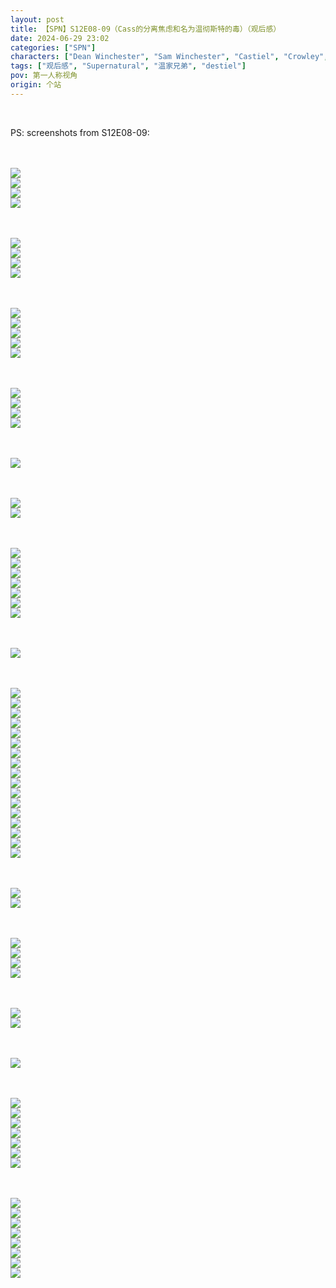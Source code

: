 ```yaml
---
layout: post
title: 【SPN】S12E08-09（Cass的分离焦虑和名为温彻斯特的毒）（观后感）
date: 2024-06-29 23:02
categories: ["SPN"]
characters: ["Dean Winchester", "Sam Winchester", "Castiel", "Crowley", "Mary Winchester"]
tags: ["观后感", "Supernatural", "温家兄弟", "destiel"]
pov: 第一人称视角
origin: 个站
---
```


<br>

PS: screenshots from S12E08-09:

<br><br>
![](/assets/images/SPN/2024-06-29-SPN-1208-1.jpg)
<br>
![](/assets/images/SPN/2024-06-29-SPN-1208-2.jpg)
<br>
![](/assets/images/SPN/2024-06-29-SPN-1208-3.jpg)
<br>
![](/assets/images/SPN/2024-06-29-SPN-1208-4.jpg)
<br>

<br><br>
![](/assets/images/SPN/2024-06-29-SPN-1208-5.jpg)
<br>
![](/assets/images/SPN/2024-06-29-SPN-1208-6.jpg)
<br>
![](/assets/images/SPN/2024-06-29-SPN-1208-7.jpg)
<br>
![](/assets/images/SPN/2024-06-29-SPN-1208-8.jpg)
<br>

<br><br>
![](/assets/images/SPN/2024-06-29-SPN-1208-9.jpg)
<br>
![](/assets/images/SPN/2024-06-29-SPN-1208-10.jpg)
<br>
![](/assets/images/SPN/2024-06-29-SPN-1208-11.jpg)
<br>
![](/assets/images/SPN/2024-06-29-SPN-1208-12.jpg)
<br>
![](/assets/images/SPN/2024-06-29-SPN-1208-13.jpg)
<br>

<br><br>
![](/assets/images/SPN/2024-06-29-SPN-1208-14.jpg)
<br>
![](/assets/images/SPN/2024-06-29-SPN-1208-15.jpg)
<br>
![](/assets/images/SPN/2024-06-29-SPN-1208-16.jpg)
<br>
![](/assets/images/SPN/2024-06-29-SPN-1208-17.jpg)
<br>

<br><br>
![](/assets/images/SPN/2024-06-29-SPN-1208-18.jpg)
<br>

<br><br>
![](/assets/images/SPN/2024-06-29-SPN-1209-1.jpg)
<br>
![](/assets/images/SPN/2024-06-29-SPN-1209-2.jpg)
<br>

<br><br>
![](/assets/images/SPN/2024-06-29-SPN-1209-3.jpg)
<br>
![](/assets/images/SPN/2024-06-29-SPN-1209-4.jpg)
<br>
![](/assets/images/SPN/2024-06-29-SPN-1209-5.jpg)
<br>
![](/assets/images/SPN/2024-06-29-SPN-1209-6.jpg)
<br>
![](/assets/images/SPN/2024-06-29-SPN-1209-7.jpg)
<br>
![](/assets/images/SPN/2024-06-29-SPN-1209-8.jpg)
<br>
![](/assets/images/SPN/2024-06-29-SPN-1209-9.jpg)
<br>

<br><br>
![](/assets/images/SPN/2024-06-29-SPN-1209-10.jpg)
<br>

<br><br>
![](/assets/images/SPN/2024-06-29-SPN-1209-11.jpg)
<br>
![](/assets/images/SPN/2024-06-29-SPN-1209-12.jpg)
<br>
![](/assets/images/SPN/2024-06-29-SPN-1209-13.jpg)
<br>
![](/assets/images/SPN/2024-06-29-SPN-1209-14.jpg)
<br>
![](/assets/images/SPN/2024-06-29-SPN-1209-15.jpg)
<br>
![](/assets/images/SPN/2024-06-29-SPN-1209-16.jpg)
<br>
![](/assets/images/SPN/2024-06-29-SPN-1209-17.jpg)
<br>
![](/assets/images/SPN/2024-06-29-SPN-1209-18.jpg)
<br>
![](/assets/images/SPN/2024-06-29-SPN-1209-19.jpg)
<br>
![](/assets/images/SPN/2024-06-29-SPN-1209-20.jpg)
<br>
![](/assets/images/SPN/2024-06-29-SPN-1209-21.jpg)
<br>
![](/assets/images/SPN/2024-06-29-SPN-1209-22.jpg)
<br>
![](/assets/images/SPN/2024-06-29-SPN-1209-23.jpg)
<br>
![](/assets/images/SPN/2024-06-29-SPN-1209-24.jpg)
<br>
![](/assets/images/SPN/2024-06-29-SPN-1209-25.jpg)
<br>
![](/assets/images/SPN/2024-06-29-SPN-1209-26.jpg)
<br>
![](/assets/images/SPN/2024-06-29-SPN-1209-27.jpg)
<br>

<br><br>
![](/assets/images/SPN/2024-06-29-SPN-1209-28.jpg)
<br>
![](/assets/images/SPN/2024-06-29-SPN-1209-29.jpg)
<br>

<br><br>
![](/assets/images/SPN/2024-06-29-SPN-1209-30.jpg)
<br>
![](/assets/images/SPN/2024-06-29-SPN-1209-31.jpg)
<br>
![](/assets/images/SPN/2024-06-29-SPN-1209-32.jpg)
<br>
![](/assets/images/SPN/2024-06-29-SPN-1209-33.jpg)
<br>

<br><br>
![](/assets/images/SPN/2024-06-29-SPN-1209-34.jpg)
<br>
![](/assets/images/SPN/2024-06-29-SPN-1209-35.jpg)
<br>

<br><br>
![](/assets/images/SPN/2024-06-29-SPN-1209-36.jpg)
<br>

<br><br>
![](/assets/images/SPN/2024-06-29-SPN-1209-37.jpg)
<br>
![](/assets/images/SPN/2024-06-29-SPN-1209-38.jpg)
<br>
![](/assets/images/SPN/2024-06-29-SPN-1209-39.jpg)
<br>
![](/assets/images/SPN/2024-06-29-SPN-1209-40.jpg)
<br>
![](/assets/images/SPN/2024-06-29-SPN-1209-41.jpg)
<br>
![](/assets/images/SPN/2024-06-29-SPN-1209-42.jpg)
<br>
![](/assets/images/SPN/2024-06-29-SPN-1209-43.jpg)
<br>

<br><br>
![](/assets/images/SPN/2024-06-29-SPN-1209-44.jpg)
<br>
![](/assets/images/SPN/2024-06-29-SPN-1209-45.jpg)
<br>
![](/assets/images/SPN/2024-06-29-SPN-1209-46.jpg)
<br>
![](/assets/images/SPN/2024-06-29-SPN-1209-47.jpg)
<br>
![](/assets/images/SPN/2024-06-29-SPN-1209-48.jpg)
<br>
![](/assets/images/SPN/2024-06-29-SPN-1209-49.jpg)
<br>
![](/assets/images/SPN/2024-06-29-SPN-1209-50.jpg)
<br>
![](/assets/images/SPN/2024-06-29-SPN-1209-51.jpg)
<br>
